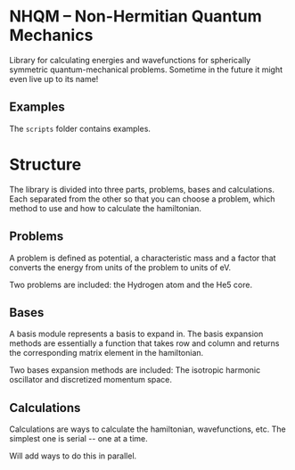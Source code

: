NHQM – Non-Hermitian Quantum Mechanics
======================================

Library for calculating energies and wavefunctions for spherically symmetric quantum-mechanical problems. Sometime in the future it might even live up to its name!

Examples
--------
The `scripts` folder contains examples.


Structure
=========

The library is divided into three parts, problems, bases and calculations. Each separated from the other so that you can choose a problem, which method to use and how to calculate the hamiltonian.

Problems
--------

A problem is defined as potential, a characteristic mass and a factor that converts the energy from units of the problem to units of eV.
 
Two problems are included: the Hydrogen atom and the He5 core.
 
Bases
-----

A basis module represents a basis to expand in. The basis expansion methods are essentially a function that takes row and column and returns the corresponding matrix element in the hamiltonian.

Two bases expansion methods are included: The isotropic harmonic oscillator and discretized momentum space.

Calculations
------------

Calculations are ways to calculate the hamiltonian, wavefunctions, etc. The simplest one is serial -- one at a time.

Will add ways to do this in parallel.